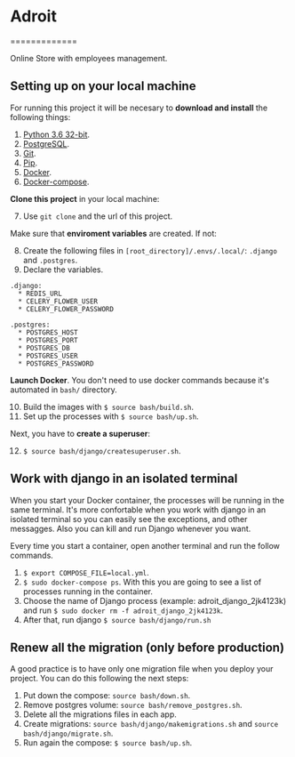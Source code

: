 # Adroit
=============

Online Store with employees management.


## Setting up on your local machine

For running this project it will be necesary to **download and install** the following things:

  1. [Python 3.6 32-bit](https://www.python.org/downloads/).
  2. [PostgreSQL](https://www.postgresql.org/download/).
  3. [Git](https://git-scm.com/download/win).
  4. [Pip](https://www.neoguias.com/como-instalar-pip-python/#Como_instalar_PIP_en_Windows).
  5. [Docker](https://docs.docker.com/engine/install/).
  6. [Docker-compose](https://docs.docker.com/compose/install/).


**Clone this project** in your local machine:

  7. Use `git clone` and the url of this project.


Make sure that **enviroment variables** are created. If not:

  8. Create the following files in `[root_directory]/.envs/.local/`: `.django` and `.postgres`.
  9. Declare the variables.

    .django:
      * REDIS_URL
      * CELERY_FLOWER_USER
      * CELERY_FLOWER_PASSWORD
    
    .postgres:
      * POSTGRES_HOST
      * POSTGRES_PORT
      * POSTGRES_DB
      * POSTGRES_USER
      * POSTGRES_PASSWORD


**Launch Docker**. You don't need to use docker commands because it's automated in `bash/` directory.

  10. Build the images with `$ source bash/build.sh`.
  11. Set up the processes with `$ source bash/up.sh`.


Next, you have to **create a superuser**:

  12. `$ source bash/django/createsuperuser.sh`.


## Work with django in an isolated terminal

  When you start your Docker container, the processes will be running in the same terminal.
  It's more confortable when you work with django in an isolated terminal so you can easily see
  the exceptions, and other messagges. Also you can kill and run Django whenever you want.
  
  Every time you start a container, open another terminal and run the follow commands.

  1. `$ export COMPOSE_FILE=local.yml`.
  2. `$ sudo docker-compose ps`. With this you are going to see a list of processes running in the container.
  3. Choose the name of Django process (example: adroit_django_2jk4123k) and run `$ sudo docker rm -f adroit_django_2jk4123k`.
  4. After that, run django `$ source bash/django/run.sh`

## Renew all the migration (only before production)

  A good practice is to have only one migration file when you deploy your project.
  You can do this following the next steps:

  1. Put down the compose: `source bash/down.sh`.
  2. Remove postgres volume: `source bash/remove_postgres.sh`.
  3. Delete all the migrations files in each app.
  4. Create migrations: `source bash/django/makemigrations.sh` and `source bash/django/migrate.sh`.
  5. Run again the compose: `$ source bash/up.sh`.

